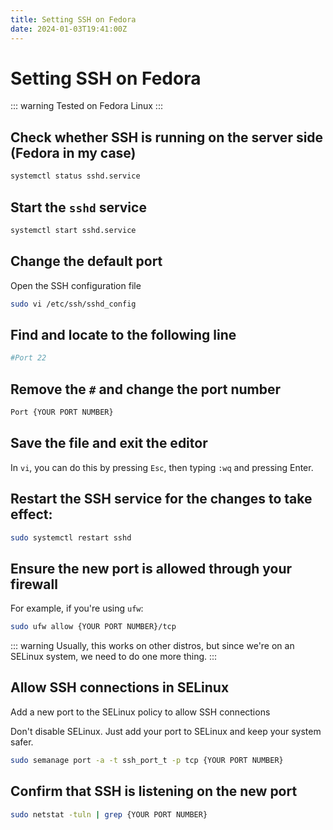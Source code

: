 ```yaml
---
title: Setting SSH on Fedora
date: 2024-01-03T19:41:00Z
---
```



# Setting SSH on Fedora

::: warning
Tested on Fedora Linux
:::



## Check whether SSH is running on the server side (Fedora in my case)

```bash
systemctl status sshd.service
```

## Start the `sshd` service

```bash
systemctl start sshd.service
```

## Change the default port

Open the SSH configuration file

```bash
sudo vi /etc/ssh/sshd_config
```

## Find and locate to the following line

```bash
#Port 22
```

## Remove the `#` and change the port number

```bash
Port {YOUR PORT NUMBER}
```

## Save the file and exit the editor

In `vi`, you can do this by pressing `Esc`, then typing `:wq` and pressing Enter.

## Restart the SSH service for the changes to take effect:

```bash
sudo systemctl restart sshd
```

## Ensure the new port is allowed through your firewall

For example, if you're using `ufw`:

```bash
sudo ufw allow {YOUR PORT NUMBER}/tcp
```

::: warning
Usually, this works on other distros, but since we're on an SELinux system, we need to do one more thing.
:::

## Allow SSH connections in SELinux

Add a new port to the SELinux policy to allow SSH connections

Don't disable SELinux. Just add your port to SELinux and keep your system safer. 

```bash
sudo semanage port -a -t ssh_port_t -p tcp {YOUR PORT NUMBER}
```

## Confirm that SSH is listening on the new port

```bash
sudo netstat -tuln | grep {YOUR PORT NUMBER}
```